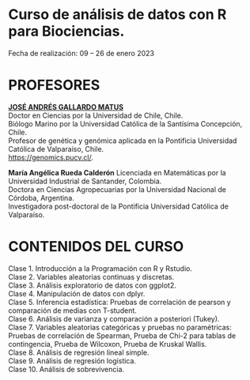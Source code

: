 # Curso de análisis de datos con R para Biociencias.

Fecha de realización: 09 – 26 de enero 2023

# PROFESORES

[**JOSÉ ANDRÉS GALLARDO MATUS**](https://github.com/DrJoseGallardo)  
Doctor en Ciencias por la Universidad de Chile, Chile.  
Biólogo Marino por la Universidad Católica de la Santísima Concepción, Chile.  
Profesor de genética y genómica aplicada en la Pontificia Universidad Católica de Valparaíso, Chile.  
https://genomics.pucv.cl/. 

**María Angélica Rueda Calderón**
Licenciada en Matemáticas por la Universidad Industrial de Santander, Colombia.  
Doctora en Ciencias Agropecuarias por la Universidad Nacional de Córdoba, Argentina.  
Investigadora post-doctoral de la Pontificia Universidad Católica de Valparaíso.  

# CONTENIDOS DEL CURSO

Clase 1. Introducción a la Programación con R y Rstudio.  
Clase 2. Variables aleatorias continuas y discretas.  
Clase 3. Análisis exploratorio de datos con ggplot2.  
Clase 4. Manipulación de datos con dplyr.  
Clase 5. Inferencia estadística: Pruebas de correlación de pearson y comparación de medias con T-student.  
Clase 6. Análisis de varianza y comparación a posteriori (Tukey).  
Clase 7. Variables aleatorias categóricas y pruebas no paramétricas: Pruebas de correlación de Spearman, Prueba de Chi-2 para tablas de contingencia, Prueba de Wilcoxon, Prueba de Kruskal Wallis.  
Clase 8. Análisis de regresión lineal simple.  
Clase 9. Análisis de regresión logística.  
Clase 10. Análisis de sobrevivencia. 
